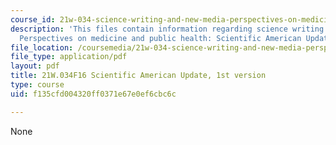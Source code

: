 ```yaml
---
course_id: 21w-034-science-writing-and-new-media-perspectives-on-medicine-and-public-health-fall-2016
description: 'This files contain information regarding science writing and new media:
  Perspectives on medicine and public health: Scientific American Update, 1st version.'
file_location: /coursemedia/21w-034-science-writing-and-new-media-perspectives-on-medicine-and-public-health-fall-2016/f135cfd004320ff0371e67e0ef6cbc6c_MIT21W_034F16_SciAmeri1st.pdf
file_type: application/pdf
layout: pdf
title: 21W.034F16 Scientific American Update, 1st version
type: course
uid: f135cfd004320ff0371e67e0ef6cbc6c

---
```

None